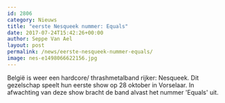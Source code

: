 ```yaml
---
id: 2806
category: Nieuws
title: "eerste Nesqueek nummer: Equals"
date: 2017-07-24T15:42:26+00:00
author: Seppe Van Ael
layout: post
permalink: /news/eerste-nesqueek-nummer-equals/
image: nes-e1498066622156.jpg
---
```

België is weer een hardcore/ thrashmetalband rijker: Nesqueek. Dit gezelschap speelt hun eerste show op 28 oktober in Vorselaar. In afwachting van deze show bracht de band alvast het nummer 'Equals' uit.
